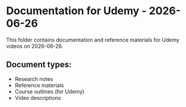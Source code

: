 # Documentation for Udemy - 2026-06-26

This folder contains documentation and reference materials for Udemy videos on 2026-06-26.

## Document types:
- Research notes
- Reference materials
- Course outlines (for Udemy)
- Video descriptions
